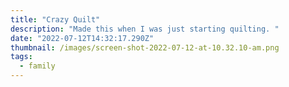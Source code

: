 ```yaml
---
title: "Crazy Quilt"
description: "Made this when I was just starting quilting. "
date: "2022-07-12T14:32:17.290Z"
thumbnail: /images/screen-shot-2022-07-12-at-10.32.10-am.png
tags:
  - family
---
```

